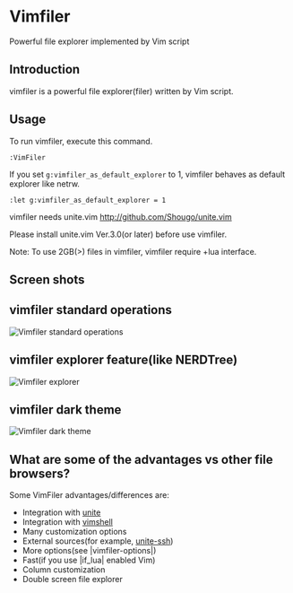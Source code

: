 # Vimfiler
Powerful file explorer implemented by Vim script

## Introduction
vimfiler is a powerful file explorer(filer) written by Vim script.

## Usage
To run vimfiler, execute this command.

	:VimFiler

If you set `g:vimfiler_as_default_explorer` to 1, vimfiler behaves as default
explorer like netrw.

	:let g:vimfiler_as_default_explorer = 1

vimfiler needs unite.vim
http://github.com/Shougo/unite.vim

Please install unite.vim Ver.3.0(or later) before use vimfiler.

Note: To use 2GB(>) files in vimfiler, vimfiler require +lua interface.

## Screen shots

vimfiler standard operations
----------------------------
![Vimfiler standard operations](https://f.cloud.github.com/assets/214488/657681/c40265e6-d56f-11e2-96fd-03d01f10cc4e.gif)

vimfiler explorer feature(like NERDTree)
----------------------------------------
![Vimfiler explorer](https://f.cloud.github.com/assets/214488/657685/95011fc4-d571-11e2-9934-159196cf9e59.gif)

vimfiler dark theme
----------------------------
![Vimfiler dark theme](https://cloud.githubusercontent.com/assets/147918/3933094/412cc0e0-2478-11e4-902e-63b658f04d81.png)

## What are some of the advantages vs other file browsers?

Some VimFiler advantages/differences are:

- Integration with [unite](https://github.com/Shougo/unite.vim)
- Integration with [vimshell](https://github.com/Shougo/vimshell.vim)
- Many customization options
- External sources(for example, [unite-ssh](https://github.com/Shougo/unite-ssh))
- More options(see |vimfiler-options|)
- Fast(if you use |if_lua| enabled Vim)
- Column customization
- Double screen file explorer

